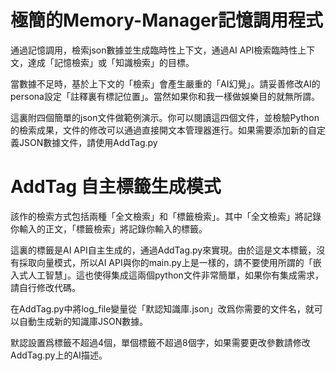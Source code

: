 # 極簡的Memory-Manager記憶調用程式

通過記憶調用，檢索json數據並生成臨時性上下文，通過AI API檢索臨時性上下文，達成「記憶檢索」或「知識檢索」的目標。

當數據不足時，基於上下文的「檢索」會產生嚴重的「AI幻覺」。請妥善修改AI的persona設定「註釋裏有標記位置」。當然如果你和我一樣做娛樂目的就無所謂。

這裏附四個簡單的json文件做範例演示。你可以閱讀這四個文件，並檢驗Python的檢索成果，文件的修改可以通過直接開文本管理器進行。如果需要添加新的自定義JSON數據文件，請使用AddTag.py

# AddTag 自主標籤生成模式
該作的檢索方式包括兩種「全文檢索」和「標籤檢索」。其中「全文檢索」將記錄你輸入的正文，「標籤檢索」將記錄你輸入的標籤。

這裏的標籤是AI API自主生成的，通過AddTag.py來實現。由於這是文本標籤，沒有採取向量模式，所以AI API與你的main.py上是一樣的，請不要使用所謂的「嵌入式人工智慧」。這也使得集成這兩個python文件非常簡單，如果你有集成需求，請自行修改代碼。

在AddTag.py中將log_file變量從「默認知識庫.json」改爲你需要的文件名，就可以自動生成新的知識庫JSON數據。

默認設置爲標籤不超過4個，單個標籤不超過8個字，如果需要更改參數請修改AddTag.py上的AI描述。


